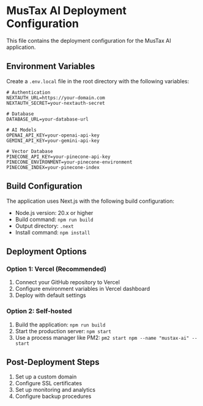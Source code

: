 # MusTax AI Deployment Configuration

This file contains the deployment configuration for the MusTax AI application.

## Environment Variables

Create a `.env.local` file in the root directory with the following variables:

```
# Authentication
NEXTAUTH_URL=https://your-domain.com
NEXTAUTH_SECRET=your-nextauth-secret

# Database
DATABASE_URL=your-database-url

# AI Models
OPENAI_API_KEY=your-openai-api-key
GEMINI_API_KEY=your-gemini-api-key

# Vector Database
PINECONE_API_KEY=your-pinecone-api-key
PINECONE_ENVIRONMENT=your-pinecone-environment
PINECONE_INDEX=your-pinecone-index
```

## Build Configuration

The application uses Next.js with the following build configuration:

- Node.js version: 20.x or higher
- Build command: `npm run build`
- Output directory: `.next`
- Install command: `npm install`

## Deployment Options

### Option 1: Vercel (Recommended)

1. Connect your GitHub repository to Vercel
2. Configure environment variables in Vercel dashboard
3. Deploy with default settings

### Option 2: Self-hosted

1. Build the application: `npm run build`
2. Start the production server: `npm start`
3. Use a process manager like PM2: `pm2 start npm --name "mustax-ai" -- start`

## Post-Deployment Steps

1. Set up a custom domain
2. Configure SSL certificates
3. Set up monitoring and analytics
4. Configure backup procedures
